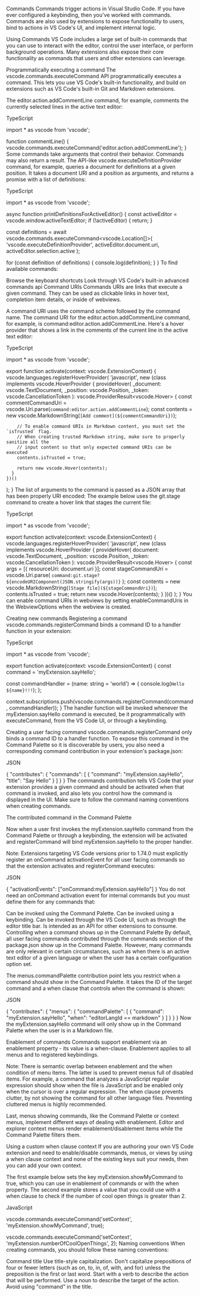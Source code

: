 Commands
Commands trigger actions in Visual Studio Code. If you have ever configured a keybinding, then you've worked with commands. Commands are also used by extensions to expose functionality to users, bind to actions in VS Code's UI, and implement internal logic.

Using Commands
VS Code includes a large set of built-in commands that you can use to interact with the editor, control the user interface, or perform background operations. Many extensions also expose their core functionality as commands that users and other extensions can leverage.

Programmatically executing a command
The vscode.commands.executeCommand API programmatically executes a command. This lets you use VS Code's built-in functionality, and build on extensions such as VS Code's built-in Git and Markdown extensions.

The editor.action.addCommentLine command, for example, comments the currently selected lines in the active text editor:

TypeScript

import * as vscode from 'vscode';

function commentLine() {
  vscode.commands.executeCommand('editor.action.addCommentLine');
}
Some commands take arguments that control their behavior. Commands may also return a result. The API-like vscode.executeDefinitionProvider command, for example, queries a document for definitions at a given position. It takes a document URI and a position as arguments, and returns a promise with a list of definitions:

TypeScript

import * as vscode from 'vscode';

async function printDefinitionsForActiveEditor() {
  const activeEditor = vscode.window.activeTextEditor;
  if (!activeEditor) {
    return;
  }

  const definitions = await vscode.commands.executeCommand<vscode.Location[]>(
    'vscode.executeDefinitionProvider',
    activeEditor.document.uri,
    activeEditor.selection.active
  );

  for (const definition of definitions) {
    console.log(definition);
  }
}
To find available commands:

Browse the keyboard shortcuts
Look through VS Code's built-in advanced commands api
Command URIs
Commands URIs are links that execute a given command. They can be used as clickable links in hover text, completion item details, or inside of webviews.

A command URI uses the command scheme followed by the command name. The command URI for the editor.action.addCommentLine command, for example, is command:editor.action.addCommentLine. Here's a hover provider that shows a link in the comments of the current line in the active text editor:

TypeScript

import * as vscode from 'vscode';

export function activate(context: vscode.ExtensionContext) {
  vscode.languages.registerHoverProvider(
    'javascript',
    new (class implements vscode.HoverProvider {
      provideHover(
        _document: vscode.TextDocument,
        _position: vscode.Position,
        _token: vscode.CancellationToken
      ): vscode.ProviderResult<vscode.Hover> {
        const commentCommandUri = vscode.Uri.parse(`command:editor.action.addCommentLine`);
        const contents = new vscode.MarkdownString(`[Add comment](${commentCommandUri})`);

        // To enable command URIs in Markdown content, you must set the `isTrusted` flag.
        // When creating trusted Markdown string, make sure to properly sanitize all the
        // input content so that only expected command URIs can be executed
        contents.isTrusted = true;

        return new vscode.Hover(contents);
      }
    })()
  );
}
The list of arguments to the command is passed as a JSON array that has been properly URI encoded: The example below uses the git.stage command to create a hover link that stages the current file:

TypeScript

import * as vscode from 'vscode';

export function activate(context: vscode.ExtensionContext) {
  vscode.languages.registerHoverProvider(
    'javascript',
    new (class implements vscode.HoverProvider {
      provideHover(
        document: vscode.TextDocument,
        _position: vscode.Position,
        _token: vscode.CancellationToken
      ): vscode.ProviderResult<vscode.Hover> {
        const args = [{ resourceUri: document.uri }];
        const stageCommandUri = vscode.Uri.parse(
          `command:git.stage?${encodeURIComponent(JSON.stringify(args))}`
        );
        const contents = new vscode.MarkdownString(`[Stage file](${stageCommandUri})`);
        contents.isTrusted = true;
        return new vscode.Hover(contents);
      }
    })()
  );
}
You can enable command URIs in webviews by setting enableCommandUris in the WebviewOptions when the webview is created.

Creating new commands
Registering a command
vscode.commands.registerCommand binds a command ID to a handler function in your extension:

TypeScript

import * as vscode from 'vscode';

export function activate(context: vscode.ExtensionContext) {
  const command = 'myExtension.sayHello';

  const commandHandler = (name: string = 'world') => {
    console.log(`Hello ${name}!!!`);
  };

  context.subscriptions.push(vscode.commands.registerCommand(command, commandHandler));
}
The handler function will be invoked whenever the myExtension.sayHello command is executed, be it programmatically with executeCommand, from the VS Code UI, or through a keybinding.

Creating a user facing command
vscode.commands.registerCommand only binds a command ID to a handler function. To expose this command in the Command Palette so it is discoverable by users, you also need a corresponding command contribution in your extension's package.json:

JSON

{
  "contributes": {
    "commands": [
      {
        "command": "myExtension.sayHello",
        "title": "Say Hello"
      }
    ]
  }
}
The commands contribution tells VS Code that your extension provides a given command and should be activated when that command is invoked, and also lets you control how the command is displayed in the UI. Make sure to follow the command naming conventions when creating commands.

The contributed command in the Command Palette

Now when a user first invokes the myExtension.sayHello command from the Command Palette or through a keybinding, the extension will be activated and registerCommand will bind myExtension.sayHello to the proper handler.

Note: Extensions targeting VS Code versions prior to 1.74.0 must explicitly register an onCommand activationEvent for all user facing commands so that the extension activates and registerCommand executes:

JSON

{
  "activationEvents": ["onCommand:myExtension.sayHello"]
}
You do not need an onCommand activation event for internal commands but you must define them for any commands that:

Can be invoked using the Command Palette.
Can be invoked using a keybinding.
Can be invoked through the VS Code UI, such as through the editor title bar.
Is intended as an API for other extensions to consume.
Controlling when a command shows up in the Command Palette
By default, all user facing commands contributed through the commands section of the package.json show up in the Command Palette. However, many commands are only relevant in certain circumstances, such as when there is an active text editor of a given language or when the user has a certain configuration option set.

The menus.commandPalette contribution point lets you restrict when a command should show in the Command Palette. It takes the ID of the target command and a when clause that controls when the command is shown:

JSON

{
  "contributes": {
    "menus": {
      "commandPalette": [
        {
          "command": "myExtension.sayHello",
          "when": "editorLangId == markdown"
        }
      ]
    }
  }
}
Now the myExtension.sayHello command will only show up in the Command Palette when the user is in a Markdown file.

Enablement of commands
Commands support enablement via an enablement property - its value is a when-clause. Enablement applies to all menus and to registered keybindings.

Note: There is semantic overlap between enablement and the when condition of menu items. The latter is used to prevent menus full of disabled items. For example, a command that analyzes a JavaScript regular expression should show when the file is JavaScript and be enabled only when the cursor is over a regular expression. The when clause prevents clutter, by not showing the command for all other language files. Preventing cluttered menus is highly recommended.

Last, menus showing commands, like the Command Palette or context menus, implement different ways of dealing with enablement. Editor and explorer context menus render enablement/disablement items while the Command Palette filters them.

Using a custom when clause context
If you are authoring your own VS Code extension and need to enable/disable commands, menus, or views by using a when clause context and none of the existing keys suit your needs, then you can add your own context.

The first example below sets the key myExtension.showMyCommand to true, which you can use in enablement of commands or with the when property. The second example stores a value that you could use with a when clause to check if the number of cool open things is greater than 2.

JavaScript

vscode.commands.executeCommand('setContext', 'myExtension.showMyCommand', true);

vscode.commands.executeCommand('setContext', 'myExtension.numberOfCoolOpenThings', 2);
Naming conventions
When creating commands, you should follow these naming conventions:

Command title
Use title-style capitalization. Don't capitalize prepositions of four or fewer letters (such as on, to, in, of, with, and for) unless the preposition is the first or last word.
Start with a verb to describe the action that will be performed.
Use a noun to describe the target of the action.
Avoid using "command" in the title.

